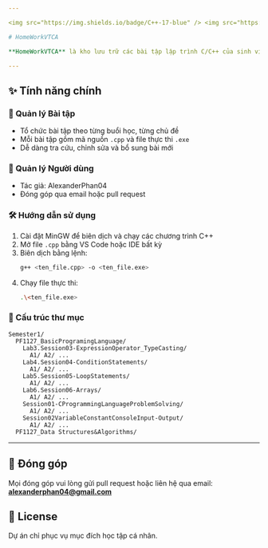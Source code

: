 ```yaml
---

<img src="https://img.shields.io/badge/C++-17-blue" /> <img src="https://img.shields.io/badge/MinGW-Installed-green" /> <img src="https://img.shields.io/badge/VTCA-Student-orange" />

# HomeWorkVTCA

**HomeWorkVTCA** là kho lưu trữ các bài tập lập trình C/C++ của sinh viên AlexanderPhan04 tại trường VTCA. Dự án bao gồm các bài tập từ cơ bản đến nâng cao, được tổ chức theo từng buổi học và chủ đề, giúp rèn luyện kỹ năng lập trình và giải thuật.

---
```


## ✨ Tính năng chính

### 📁 Quản lý Bài tập

- Tổ chức bài tập theo từng buổi học, từng chủ đề
- Mỗi bài tập gồm mã nguồn `.cpp` và file thực thi `.exe`
- Dễ dàng tra cứu, chỉnh sửa và bổ sung bài mới

### 👤 Quản lý Người dùng

- Tác giả: AlexanderPhan04
- Đóng góp qua email hoặc pull request

### 🛠️ Hướng dẫn sử dụng

1. Cài đặt MinGW để biên dịch và chạy các chương trình C++
2. Mở file `.cpp` bằng VS Code hoặc IDE bất kỳ
3. Biên dịch bằng lệnh:
   ```sh
   g++ <ten_file.cpp> -o <ten_file.exe>
   ```
4. Chạy file thực thi:
   ```sh
   .\<ten_file.exe>
   ```

### 📂 Cấu trúc thư mục

```text
Semester1/
  PF1127_BasicProgramingLanguage/
    Lab3.Session03-ExpressionOperator_TypeCasting/
      A1/ A2/ ...
    Lab4.Session04-ConditionStatements/
      A1/ A2/ ...
    Lab5.Session05-LoopStatements/
      A1/ A2/ ...
    Lab6.Session06-Arrays/
      A1/ A2/ ...
    Session01-CProgrammingLanguageProblemSolving/
      A1/ A2/ ...
    Session02VariableConstantConsoleInput-Output/
      A1/ A2/ ...
  PF1127_Data Structures&Algorithms/
```

---

## 🤝 Đóng góp

Mọi đóng góp vui lòng gửi pull request hoặc liên hệ qua email: **alexanderphan04@gmail.com**

## 📄 License

Dự án chỉ phục vụ mục đích học tập cá nhân.
